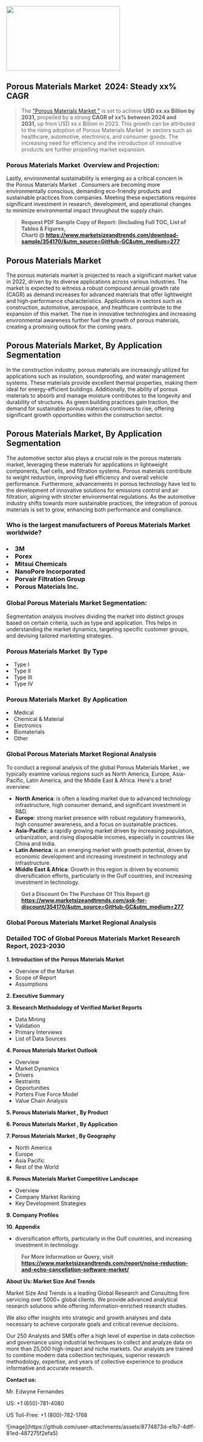 <p><img class="alignnone size-medium wp-image-20088" src="https://ffe5etoiles.com/wp-content/uploads/2024/12/MST1-300x171.png" alt="" width="300" height="171" /></p><h2 id="ember46" class="ember-view reader-text-block__heading-2">Porous Materials Market &nbsp;2024: Steady&nbsp;xx% CAGR</h2><blockquote id="ember47" class="ember-view reader-text-block__blockquote">The&nbsp;<a class="app-aware-link " href="https://www.marketsizeandtrends.com/download-sample/354170/&utm_source=GitHub-GC&utm_medium=277" target="_blank" data-test-app-aware-link="">"Porous Materials Market "</a>&nbsp;is set to achieve&nbsp;<strong>USD&nbsp;xx.xx&nbsp;Billion by 2031,</strong>&nbsp;propelled by a strong&nbsp;<strong>CAGR of&nbsp;xx% between 2024 and 2031,</strong>&nbsp;up from USD xx.x Billion in 2023. This growth can be attributed to the rising adoption of&nbsp;Porous Materials Market &nbsp;in sectors such as healthcare, automotive, electronics, and consumer goods. The increasing need for efficiency and the introduction of innovative products are further propelling market expansion.</blockquote><h3 id="ember48" class="ember-view reader-text-block__heading-3">Porous Materials Market &nbsp;Overview and Projection:</h3><p id="ember49" class="ember-view reader-text-block__paragraph">Lastly, environmental sustainability is emerging as a critical concern in the&nbsp;Porous Materials Market . Consumers are becoming more environmentally conscious, demanding eco-friendly products and sustainable practices from companies. Meeting these expectations requires significant investment in research, development, and operational changes to minimize environmental impact throughout the supply chain.</p><blockquote id="ember50" class="ember-view reader-text-block__blockquote"><strong>Request PDF Sample Copy of Report: (Including Full TOC, List of Tables &amp; Figures, Chart)&nbsp;@&nbsp;<strong><a href="https://www.marketsizeandtrends.com/download-sample/354170/&utm_source=GitHub-GC&utm_medium=277" target="_blank">https://www.marketsizeandtrends.com/download-sample/354170/&utm_source=GitHub-GC&utm_medium=277</a></strong></strong></blockquote><h3 class=""> <h2>Porous Materials Market</h2><p>The porous materials market is projected to reach a significant market value in 2022, driven by its diverse applications across various industries. The market is expected to witness a robust compound annual growth rate (CAGR) as demand increases for advanced materials that offer lightweight and high-performance characteristics. Applications in sectors such as construction, automotive, aerospace, and healthcare contribute to the expansion of this market. The rise in innovative technologies and increasing environmental awareness further fuel the growth of porous materials, creating a promising outlook for the coming years.</p><h2>Porous Materials Market, By Application Segmentation</h2><p>In the construction industry, porous materials are increasingly utilized for applications such as insulation, soundproofing, and water management systems. These materials provide excellent thermal properties, making them ideal for energy-efficient buildings. Additionally, the ability of porous materials to absorb and manage moisture contributes to the longevity and durability of structures. As green building practices gain traction, the demand for sustainable porous materials continues to rise, offering significant growth opportunities within the construction sector.</p><h2>Porous Materials Market, By Application Segmentation</h2><p>The automotive sector also plays a crucial role in the porous materials market, leveraging these materials for applications in lightweight components, fuel cells, and filtration systems. Porous materials contribute to weight reduction, improving fuel efficiency and overall vehicle performance. Furthermore, advancements in porous technology have led to the development of innovative solutions for emissions control and air filtration, aligning with stricter environmental regulations. As the automotive industry shifts towards more sustainable practices, the integration of porous materials is set to grow, enhancing both performance and compliance.</p></h3><h3 id="" class="">Who is the largest manufacturers of&nbsp;Porous Materials Market  worldwide?</h3><h3 class=""></Li><Li>3M</Li><Li> Porex</Li><Li> Mitsui Chemicals</Li><Li> NanoPore Incorporated</Li><Li> Porvair Filtration Group</Li><Li> Porous Materials Inc.</h3><h3 id="ember53" class="ember-view reader-text-block__heading-3">Global&nbsp;Porous Materials Market  Segmentation:</h3><p id="ember54" class="ember-view reader-text-block__paragraph">Segmentation analysis involves dividing the market into distinct groups based on certain criteria, such as type and application. This helps in understanding the market dynamics, targeting specific customer groups, and devising tailored marketing strategies.</p><h3 id="" class="">Porous Materials Market &nbsp;By Type</h3><p></Li><Li>Type I</Li><Li> Type II</Li><Li> Type III</Li><Li> Type IV</p><h3 id="" class="">Porous Materials Market &nbsp;By Application</h3><p class=""></Li><Li>Medical</Li><Li> Chemical & Material</Li><Li> Electronics</Li><Li> Biomaterials</Li><Li> Other</p><h3 id="ember62" class="ember-view reader-text-block__heading-3">Global Porous Materials Market  Regional Analysis</h3><p id="ember63" class="ember-view reader-text-block__paragraph">To conduct a regional analysis of the global Porous Materials Market , we typically examine various regions such as North America, Europe, Asia-Pacific, Latin America, and the Middle East &amp; Africa. Here's a brief overview:</p><ul><li><strong>North America</strong>: is often a leading market due to advanced technology infrastructure, high consumer demand, and significant investment in R&amp;D.</li><li><strong>Europe</strong>: strong market presence with robust regulatory frameworks, high consumer awareness, and a focus on sustainable practices.</li><li><strong>Asia-Pacific</strong>: a rapidly growing market driven by increasing population, urbanization, and rising disposable incomes, especially in countries like China and India.</li><li><strong>Latin America</strong>: is an emerging market with growth potential, driven by economic development and increasing investment in technology and infrastructure.</li><li><strong>Middle East &amp; Africa</strong>: Growth in this region is driven by economic diversification efforts, particularly in the Gulf countries, and increasing investment in technology.</li></ul><blockquote id="ember61" class="ember-view reader-text-block__blockquote"><strong>Get a Discount On The Purchase Of This Report @ <strong><a href="https://html-cleaner.com/" target="">https://www.marketsizeandtrends.com/ask-for-discount/354170/&utm_source=GitHub-GC&utm_medium=277</a></strong></strong></blockquote><h3 id="ember62" class="ember-view reader-text-block__heading-3">Global Porous Materials Market  Regional Analysis</h3><h3 id="" class="">Detailed TOC of Global Porous Materials Market  Research Report, 2023-2030</h3><p id="" class=""><strong>1. Introduction of the Porous Materials Market </strong></p><ul><li>Overview of the Market</li><li>Scope of Report</li><li>Assumptions</li></ul><p id="" class=""><strong>2. Executive Summary</strong></p><p id="" class=""><strong>3. Research Methodology of Verified Market Reports</strong></p><ul><li>Data Mining</li><li>Validation</li><li>Primary Interviews</li><li>List of Data Sources</li></ul><p id="" class=""><strong>4. Porous Materials Market  Outlook</strong></p><ul><li>Overview</li><li>Market Dynamics</li><li>Drivers</li><li>Restraints</li><li>Opportunities</li><li>Porters Five Force Model</li><li>Value Chain Analysis</li></ul><p id="" class=""><strong>5. Porous Materials Market , By Product</strong></p><p id="" class=""><strong>6. Porous Materials Market , By Application</strong></p><p id="" class=""><strong>7. Porous Materials Market , By Geography</strong></p><ul><li>North America</li><li>Europe</li><li>Asia Pacific</li><li>Rest of the World</li></ul><p id="" class=""><strong>8. Porous Materials Market  Competitive Landscape</strong></p><ul><li>Overview</li><li>Company Market Ranking</li><li>Key Development Strategies</li></ul><p id="" class=""><strong>9. Company Profiles</strong></p><p id="" class=""><strong>10. Appendix</strong></p><ul><li>diversification efforts, particularly in the Gulf countries, and increasing investment in technology.</li></ul><blockquote id="ember65" class="ember-view reader-text-block__blockquote"><strong>For More Information or Query, visit <strong><strong><a href="https://html-cleaner.com/" target="">https://www.marketsizeandtrends.com/report/noise-reduction-and-echo-cancellation-software-market/</a></strong></strong></strong></blockquote><p id="" class=""><strong>About Us: Market Size And Trends</strong></p><p id="" class="">Market Size And Trends is a leading Global Research and Consulting firm servicing over 5000+ global clients. We provide advanced analytical research solutions while offering information-enriched research studies.</p><p id="" class="">We also offer insights into strategic and growth analyses and data necessary to achieve corporate goals and critical revenue decisions.</p><p id="" class="">Our 250 Analysts and SMEs offer a high level of expertise in data collection and governance using industrial techniques to collect and analyze data on more than 25,000 high-impact and niche markets. Our analysts are trained to combine modern data collection techniques, superior research methodology, expertise, and years of collective experience to produce informative and accurate research.</p><p id="" class=""><strong>Contact us:</strong></p><p id="" class="">Mr. Edwyne Fernandes</p><p id="" class="">US: +1 (650)-781-4080</p><p id="" class="">US Toll-Free: +1 (800)-782-1768</p>
![image](https://github.com/user-attachments/assets/8774873d-e1b7-4dff-81ed-487275f2efa5)
